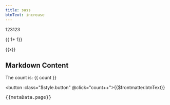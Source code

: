 ```yaml
---
title: sass
btnText: increase
---
```


123123

{{ 1+ 1}}

<span v-for="x in 5">{{x}}</span>

<script setup>
import { ref } from 'vue'
import {useData} from "vitepress"

const count = ref(0)
const metaData = useData()
</script>

## Markdown Content

The count is: {{ count }}

<button :class="$style.button" @click="count++">{{$frontmatter.btnText}}</button>

<pre>{{metaData.page}}</pre>

<style module>
.button {
  color: red;
  font-weight: bold;
  border: 1px solid grey;
}
</style>

<!--@include: at-rules.md -->
